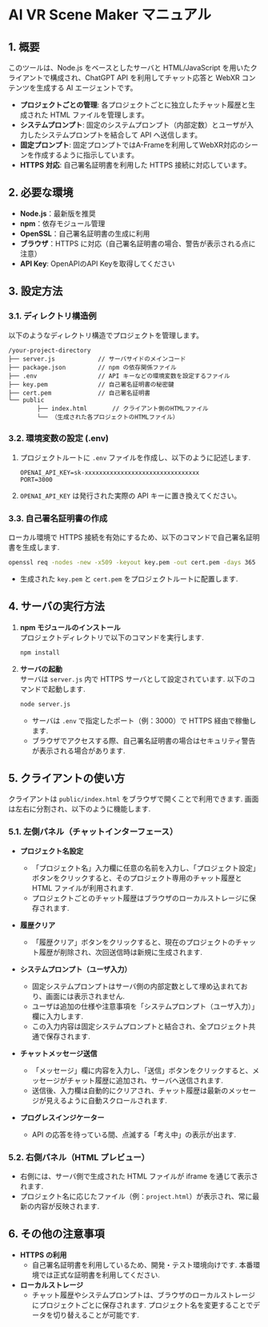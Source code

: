 # AI VR Scene Maker マニュアル

## 1. 概要

このツールは、Node.js をベースとしたサーバと HTML/JavaScript を用いたクライアントで構成され、ChatGPT API を利用してチャット応答と WebXR コンテンツを生成する AI エージェントです。  
- **プロジェクトごとの管理**: 各プロジェクトごとに独立したチャット履歴と生成された HTML ファイルを管理します。  
- **システムプロンプト**: 固定のシステムプロンプト（内部定数）とユーザが入力したシステムプロンプトを結合して API へ送信します。  
- **固定プロンプト**: 固定プロンプトではA-Frameを利用してWebXR対応のシーンを作成するように指示しています。
- **HTTPS 対応**: 自己署名証明書を利用した HTTPS 接続に対応しています。  

## 2. 必要な環境

- **Node.js**：最新版を推奨  
- **npm**：依存モジュール管理  
- **OpenSSL**：自己署名証明書の生成に利用  
- **ブラウザ**：HTTPS に対応（自己署名証明書の場合、警告が表示される点に注意）
- **API Key**: OpenAPIのAPI Keyを取得してください

## 3. 設定方法

### 3.1. ディレクトリ構造例

以下のようなディレクトリ構造でプロジェクトを管理します。

```
/your-project-directory
├── server.js            // サーバサイドのメインコード
├── package.json         // npm の依存関係ファイル
├── .env                 // API キーなどの環境変数を設定するファイル
├── key.pem              // 自己署名証明書の秘密鍵
├── cert.pem             // 自己署名証明書
└── public
		├── index.html       // クライアント側のHTMLファイル
		└── （生成された各プロジェクトのHTMLファイル）
```

### 3.2. 環境変数の設定 (.env)

1. プロジェクトルートに `.env` ファイルを作成し、以下のように記述します.
	 ```env
	 OPENAI_API_KEY=sk-xxxxxxxxxxxxxxxxxxxxxxxxxxxxxxxx
	 PORT=3000
	 ```
2. `OPENAI_API_KEY` は発行された実際の API キーに置き換えてください。

### 3.3. 自己署名証明書の作成

ローカル環境で HTTPS 接続を有効にするため、以下のコマンドで自己署名証明書を生成します.
```bash
openssl req -nodes -new -x509 -keyout key.pem -out cert.pem -days 365
```
- 生成された `key.pem` と `cert.pem` をプロジェクトルートに配置します.

## 4. サーバの実行方法

1. **npm モジュールのインストール**  
	 プロジェクトディレクトリで以下のコマンドを実行します.
	 ```bash
	 npm install
	 ```
2. **サーバの起動**  
	 サーバは `server.js` 内で HTTPS サーバとして設定されています. 以下のコマンドで起動します.
	 ```bash
	 node server.js
	 ```
	 - サーバは `.env` で指定したポート（例：3000）で HTTPS 経由で稼働します.  
	 - ブラウザでアクセスする際、自己署名証明書の場合はセキュリティ警告が表示される場合があります.

## 5. クライアントの使い方

クライアントは `public/index.html` をブラウザで開くことで利用できます. 画面は左右に分割され、以下のように機能します.

### 5.1. 左側パネル（チャットインターフェース）

- **プロジェクト名設定**  
	- 「プロジェクト名」入力欄に任意の名前を入力し、「プロジェクト設定」ボタンをクリックすると、そのプロジェクト専用のチャット履歴と HTML ファイルが利用されます.  
	- プロジェクトごとのチャット履歴はブラウザのローカルストレージに保存されます.

- **履歴クリア**  
	- 「履歴クリア」ボタンをクリックすると、現在のプロジェクトのチャット履歴が削除され、次回送信時は新規に生成されます.

- **システムプロンプト（ユーザ入力）**  
	- 固定システムプロンプトはサーバ側の内部定数として埋め込まれており、画面には表示されません.  
	- ユーザは追加の仕様や注意事項を「システムプロンプト（ユーザ入力）」欄に入力します.  
	- この入力内容は固定システムプロンプトと結合され、全プロジェクト共通で保存されます.

- **チャットメッセージ送信**  
	- 「メッセージ」欄に内容を入力し、「送信」ボタンをクリックすると、メッセージがチャット履歴に追加され、サーバへ送信されます.  
	- 送信後、入力欄は自動的にクリアされ、チャット履歴は最新のメッセージが見えるように自動スクロールされます.

- **プログレスインジケーター**  
	- API の応答を待っている間、点滅する「考え中」の表示が出ます.

### 5.2. 右側パネル（HTML プレビュー）

- 右側には、サーバ側で生成された HTML ファイルが iframe を通じて表示されます.  
- プロジェクト名に応じたファイル（例：`project.html`）が表示され、常に最新の内容が反映されます.

## 6. その他の注意事項

- **HTTPS の利用**  
	- 自己署名証明書を利用しているため、開発・テスト環境向けです. 本番環境では正式な証明書を利用してください.
- **ローカルストレージ**  
	- チャット履歴やシステムプロンプトは、ブラウザのローカルストレージにプロジェクトごとに保存されます. プロジェクト名を変更することでデータを切り替えることが可能です.

